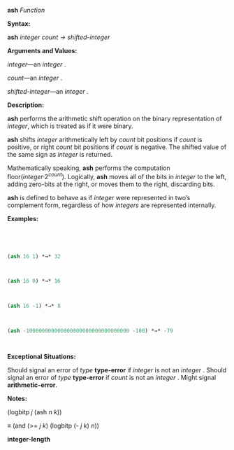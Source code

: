 **ash** *Function* 



**Syntax:** 



**ash** *integer count → shifted-integer* 



**Arguments and Values:** 



*integer*—an *integer* . 



*count*—an *integer* . 



*shifted-integer*—an *integer* . 



**Description:** 



**ash** performs the arithmetic shift operation on the binary representation of *integer*, which is treated as if it were binary. 



**ash** shifts *integer* arithmetically left by *count* bit positions if *count* is positive, or right *count* bit positions if *count* is negative. The shifted value of the same sign as *integer* is returned. 



Mathematically speaking, <b>ash</b> performs the computation floor(<i>integer·</i>2<i><sup>count</sup></i>). Logically, <b>ash</b> moves all of the bits in <i>integer</i> to the left, adding zero-bits at the right, or moves them to the right, discarding bits. 



**ash** is defined to behave as if *integer* were represented in two’s complement form, regardless of how *integers* are represented internally. 



**Examples:**
```lisp
 



(ash 16 1) *→* 32 



(ash 16 0) *→* 16 



(ash 16 -1) *→* 8 



(ash -100000000000000000000000000000000 -100) *→* -79 




```
**Exceptional Situations:** 



Should signal an error of *type* **type-error** if *integer* is not an *integer* . Should signal an error of *type* **type-error** if *count* is not an *integer* . Might signal **arithmetic-error**. 



**Notes:** 



(logbitp *j* (ash *n k*)) 



*≡* (and (>= *j k*) (logbitp (- *j k*) *n*)) 







 



 



**integer-length** 



